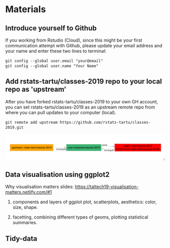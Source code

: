 # Materials

## Introduce yourself to Github

If you working from Rstudio (Cloud), since this might be your first communication attempt with Github, please update your email address and your name and enter these two lines to terminal: 

```
git config --global user.email "your@email"  
git config --global user.name "Your Name"
```

## Add rstats-tartu/classes-2019 repo to your local repo as 'upstream'

After you have forked rstats-tartu/classes-2019 to your own GH account, you can set rstats-tartu/classes-2019 as an upstream remote repo from where you can pull updates to your computer (local).

```
git remote add upstream https://github.com/rstats-tartu/classes-2019.git
```

![](graphs/upstream.png)

## Data visualisation using ggplot2

Why visualisation matters slides: https://taltech19-visualisation-matters.netlify.com/#1

1. components and layers of ggplot plot, scatterplots, aesthetics: color, size, shape.

2. facetting, combining different types of geoms, plotting statistical summaries.

## Tidy-data


